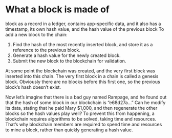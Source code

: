 # What a block is made of
block as a record in a ledger, contains app-specific data, and it also has a timestamp, its own hash value, and the hash value of the previous block
To add a new block to the chain:
1. Find the hash of the most recently inserted block, and store it as a reference to the previous block.
2. Generate a hash value for the newly created block.
3. Submit the new block to the blockchain for validation.

At some point the blockchain was created, and the very first block was inserted into this chain. The very first block in a chain is called a genesis block. Obviously there are no blocks before this first one, so the previous block’s hash doesn’t exist.

Now let’s imagine that there is a bad guy named Rampage, and he found out that the hash of some block in our blockchain is “e68d27a...” Can he modify its data, stating that he paid Mary $1,000, and then regenerate the other blocks so the hash values play well? To prevent this from happening, a blockchain requires algorithms to be solved, taking time and resources. That’s why blockchain members are required to spend time and resources to mine a block, rather than quickly generating a hash value.

